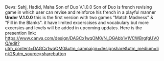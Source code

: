 Devs: Sahj, Hadid, Maha
Son of Duo V.1.0.0
Son of Duo is french revising game in which user can revise and reinforce his french in a playful manner
**Under V.1.0.0**
this is the first version with two games "Match Madness" & "Fill in the Blanks".
it have limited excerscises and vocabulary but more excersies and levels will be added in upcoming updates.
Here is the presention link:
https://www.canva.com/design/DAGCx1wqOM0/N_OGAbb1v1VCWBrgfgUV0Q/edit?utm_content=DAGCx1wqOM0&utm_campaign=designshare&utm_medium=link2&utm_source=sharebutton


